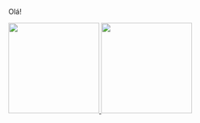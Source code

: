 Olá!
 <a href="https://github.com/Yanlucas10">
<div>
<img height="180em" src="https://github-readme-stats.vercel.app/api?username=Yanlucas&show_icons=true&theme=dracula&include_all_commits=true&count_private=true"/>
<img height="180em" src="https://github-readme-stats.vercel.app/api/top-langs/?username=rafaballerini&layout=compact&langs_count=7&theme=dracula"/>
</div>



